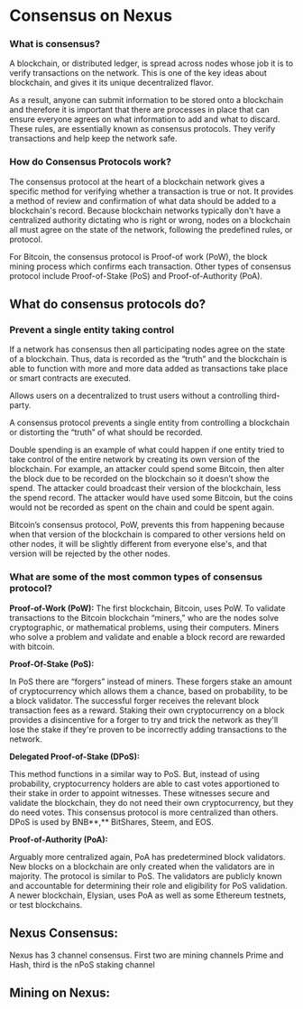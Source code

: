 # Consensus on Nexus

### What is consensus?

A blockchain, or distributed ledger, is spread across nodes whose job it is to verify transactions on the network. This is one of the key ideas about blockchain, and gives it its unique decentralized flavor.

As a result, anyone can submit information to be stored onto a blockchain and therefore it is important that there are processes in place that can ensure everyone agrees on what information to add and what to discard. These rules, are essentially known as consensus protocols. They verify transactions and help keep the network safe.&#x20;

### How do Consensus Protocols work?

The consensus protocol at the heart of a blockchain network gives a specific method for verifying whether a transaction is true or not. It provides a method of review and confirmation of what data should be added to a blockchain's record. Because blockchain networks typically don't have a centralized authority dictating who is right or wrong, nodes on a blockchain all must agree on the state of the network, following the predefined rules, or protocol.

For Bitcoin, the consensus protocol is Proof-of work (PoW), the block mining process which confirms each transaction. Other types of consensus protocol include Proof-of-Stake (PoS) and Proof-of-Authority (PoA).

## What do consensus protocols do?

### **Prevent a single entity taking control**

If a network has consensus then all participating nodes agree on the state of a blockchain. Thus, data is recorded as the “truth” and the blockchain is able to function with more and more data added as transactions take place or smart contracts are executed.

Allows users on a decentralized to trust users without a controlling third-party.&#x20;

A consensus protocol prevents a single entity from controlling a blockchain or distorting the “truth” of what should be recorded.

Double spending is an example of what could happen if one entity tried to take control of the entire network by creating its own version of the blockchain. For example, an attacker could spend some Bitcoin, then alter the block due to be recorded on the blockchain so it doesn’t show the spend. The attacker could broadcast their version of the blockchain, less the spend record. The attacker would have used some Bitcoin, but the coins would not be recorded as spent on the chain and could be spent again.

Bitcoin’s consensus protocol, PoW, prevents this from happening because when that version of the blockchain is compared to other versions held on other nodes, it will be slightly different from everyone else's, and that version will be rejected by the other nodes. &#x20;

### **What are some of the most common types of consensus protocol?**

**Proof-of-Work (PoW):** The first blockchain, Bitcoin, uses PoW. To validate transactions to the Bitcoin blockchain “miners,” who are the nodes solve cryptographic, or mathematical problems, using their computers. Miners who solve a problem and validate and enable a block record are rewarded with bitcoin.

**Proof-Of-Stake (PoS):**&#x20;

In PoS there are “forgers” instead of miners. These forgers stake an amount of cryptocurrency which allows them a chance, based on probability, to be a block validator. The successful forger receives the relevant block transaction fees as a reward. Staking their own cryptocurrency on a block provides a disincentive for a forger to try and trick the network as they'll lose the stake if they're proven to be incorrectly adding transactions to the network.&#x20;

**Delegated Proof-of-Stake (DPoS):**

This method functions in a similar way to PoS. But, instead of using probability, cryptocurrency holders are able to cast votes apportioned to their stake in order to appoint witnesses. These witnesses secure and validate the blockchain, they do not need their own cryptocurrency, but they do need votes.  This consensus protocol is more centralized than others. DPoS is used by BNB**,** BitShares, Steem, and EOS.

**Proof-of-Authority (PoA):**

Arguably more centralized again, PoA has predetermined block validators. New blocks on a blockchain are only created when the validators are in majority. The protocol is similar to PoS. The validators are publicly known and accountable for determining their role and eligibility for PoS validation. A newer blockchain, Elysian, uses PoA as well as some Ethereum testnets, or test blockchains.

## Nexus Consensus:

Nexus has 3 channel consensus. First two are mining channels Prime and Hash, third is the nPoS staking channel

## Mining on Nexus:
